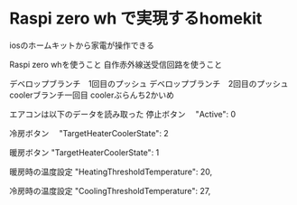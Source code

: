 # Raspi zero wh で実現するhomekit

iosのホームキットから家電が操作できる

Raspi zero whを使うこと
自作赤外線送受信回路を使うこと



デベロップブランチ　1回目のプッシュ
デベロップブランチ　2回目のプッシュ
coolerブランチ一回目
coolerぶらんち2かいめ

エアコンは以下のデータを読み取った
停止ボタン　
"Active": 0

冷房ボタン　
"TargetHeaterCoolerState": 2

暖房ボタン
"TargetHeaterCoolerState": 1

暖房時の温度設定
"HeatingThresholdTemperature": 20,

冷房時の温度設定
"CoolingThresholdTemperature": 27,

